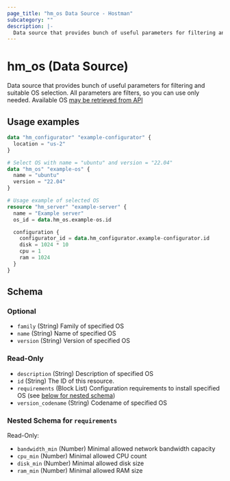 ```yaml
---
page_title: "hm_os Data Source - Hostman"
subcategory: ""
description: |-
  Data source that provides bunch of useful parameters for filtering and suitable OS selection. All parameters are filters, so you can use only needed. Available OS may be retrieved from API https://hostman.com/api/v1/os/servers
---
```


# hm_os (Data Source)

Data source that provides bunch of useful parameters for filtering and suitable OS selection. All parameters are filters, so you can use only needed. Available OS [may be retrieved from API](https://hostman.com/api/v1/os/servers)

## Usage examples

```terraform
data "hm_configurator" "example-configurator" {
  location = "us-2"
}

# Select OS with name = "ubuntu" and version = "22.04"
data "hm_os" "example-os" {
  name = "ubuntu"
  version = "22.04"
}

# Usage example of selected OS
resource "hm_server" "example-server" {
  name = "Example server"
  os_id = data.hm_os.example-os.id

  configuration {
    configurator_id = data.hm_configurator.example-configurator.id
    disk = 1024 * 10
    cpu = 1
    ram = 1024
  }
}
```

<!-- schema generated by tfplugindocs -->
## Schema

### Optional

- `family` (String) Family of specified OS
- `name` (String) Name of specified OS
- `version` (String) Version of specified OS

### Read-Only

- `description` (String) Description of specified OS
- `id` (String) The ID of this resource.
- `requirements` (Block List) Configuration requirements to install specified OS (see [below for nested schema](#nestedblock--requirements))
- `version_codename` (String) Codename of specified OS

<a id="nestedblock--requirements"></a>
### Nested Schema for `requirements`

Read-Only:

- `bandwidth_min` (Number) Minimal allowed network bandwidth capacity
- `cpu_min` (Number) Minimal allowed CPU count
- `disk_min` (Number) Minimal allowed disk size
- `ram_min` (Number) Minimal allowed RAM size


